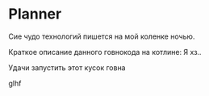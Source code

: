 # Planner
Сие чудо технологий пишется на мой коленке ночью.

Краткое описание данного говнокода на котлине: Я хз..

Удачи запустить этот кусок говна

glhf